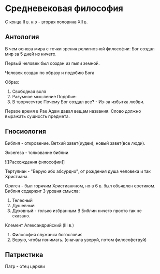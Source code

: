 # Средневековая философия

С конца II в. н.э - вторая половина XII в.

## Антология

В чем основа мира с точки зрения религиозной философии:
Бог создал мир за 5 дней из ничего. 

Первый человек был создан из пыли земной.

Человек создан по образу и подобию Бога

Образ:
1. Свободная воля 
2. Разумное мышление
Подобие: 
1. В творчесчтве 
Почему Бог создал все? - Из-за избытка любви.

Первое время в Рае Адам давал вещам названия. 
Слово должно выражать сущность предмета. 

## Гносиология

Библия - откровение. Ветхий завет(иудеи), новый завет(все люди).

Эксегеза - толкование библии. 

![[Расхождения философии]]

Тертулиан - "Верую ибо абсурдно", от рождения душа человека и так Христиана.

Ориген - был горячим Христианином, но в 6 в. был объявлен еретиком. 
Библия содержит 3 уровня смысла:
1. Телесный
2. Душевный
3. Духовный - только избранным
В Библии ничего просто так не сказано. 

Клемент Александрийский (III в.)
1. Философия служанка богословия
2. Верую, чтобы понимать. (сначала уверуй, потом философствуй)

## Патристика

Патр - отец церкви



